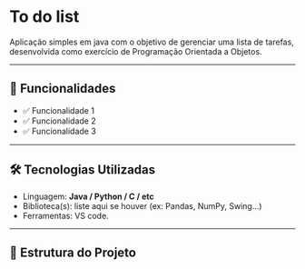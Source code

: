 # To do list

Aplicação simples em java com o objetivo de gerenciar uma lista de tarefas, desenvolvida como exercício de Programação Orientada a Objetos.

---

## 🚀 Funcionalidades

- ✅ Funcionalidade 1  
- ✅ Funcionalidade 2  
- ✅ Funcionalidade 3  

---

## 🛠️ Tecnologias Utilizadas

- Linguagem: **Java / Python / C / etc**  
- Biblioteca(s): liste aqui se houver (ex: Pandas, NumPy, Swing...)  
- Ferramentas: VS code.

---

## 📂 Estrutura do Projeto
